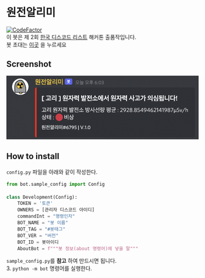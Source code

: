 # 원전알리미
[![CodeFactor](https://www.codefactor.io/repository/github/ajb3296/nuclear_alarm/badge)](https://www.codefactor.io/repository/github/ajb3296/nuclear_alarm)<br>
이 봇은 제 2회 [한국 디스코드 리스트](https://koreanbots.dev/https://koreanbots.dev/) 해커톤 출품작입니다.<br>
봇 초대는 [이곳](https://discord.com/oauth2/authorize?client_id=923937385727811585&permissions=149504&scope=bot) 을 누르세요

## Screenshot
![test_screenshot](https://github.com/ajb3296/Nuclear_alarm/blob/main/image/스크린샷%202021-12-25%20오후%206.10.14.png?raw=true)

## How to install

`config.py` 파일을 아래와 같이 작성한다.
```python
from bot.sample_config import Config

class Development(Config):
    TOKEN = '토큰'
    OWNERS = [관리자 디스코드 아이디]
    commandInt = "명령인자"
    BOT_NAME = "봇 이름"
    BOT_TAG = "#봇태그"
    BOT_VER = "버전"
    BOT_ID = 봇아이디
    AboutBot = f"""봇 정보(about 명령어)에 넣을 말"""
```
`sample_config.py`를 **참고** 하여 만드시면 됩니다.<br>
3. `python -m bot` 명령어를 실행한다.
